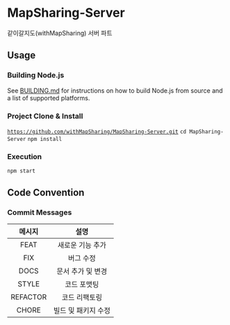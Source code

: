 # MapSharing-Server
같이갈지도(withMapSharing) 서버 파트

## Usage
### Building Node.js
See [BUILDING.md](https://github.com/nodejs/node/blob/master/BUILDING.md) for instructions on how to build Node.js from source and a list of supported platforms.

### Project Clone & Install 
<code>https://github.com/withMapSharing/MapSharing-Server.git</code>
<code>cd MapSharing-Server</code>
<code>npm install</code>

### Execution
<code>npm start</code>

## Code Convention
### Commit Messages
| 메시지 | 설명 |
|:---:|:---:|
| FEAT | 새로운 기능 추가 |
| FIX | 버그 수정|
| DOCS | 문서 추가 및 변경 |
| STYLE | 코드 포맷팅 |
| REFACTOR | 코드 리팩토링 |
| CHORE | 빌드 및 패키지 수정 |